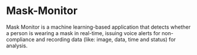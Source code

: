 # Mask-Monitor
Mask Monitor is a machine learning-based application that detects whether a person is wearing a mask in real-time, issuing voice alerts for non-compliance and recording data (like: image, data, time and status) for analysis.
